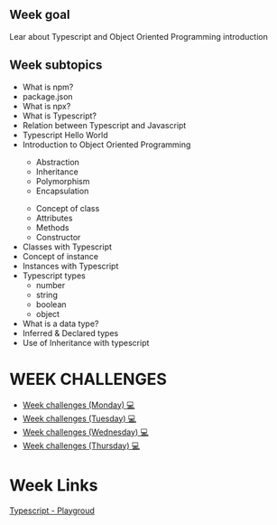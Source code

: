 <H2>Week goal</H2>
Lear about Typescript and Object Oriented Programming introduction
<H2>Week subtopics</H2>
<ul>
<li>What is npm?</li>
<li>package.json</li>
<li>What is npx?</li>
<li>What is Typescript?</li>
<li>Relation between Typescript and Javascript</li>
<li>Typescript Hello World</li>
 <li>Introduction to Object Oriented Programming</li>
   <ul><li>Abstraction</li>
      <li>Inheritance</li>
      <li>Polymorphism</li>
     <li>Encapsulation</li>
   </ul>
 <ul><li>Concept of class</li>
      <li>Attributes</li>
      <li>Methods</li>
     <li>Constructor</li>
   </ul>
 <li>Classes with Typescript</li>
 <li>Concept of instance</li>
 <li>Instances with Typescript</li>
  <li>Typescript types
   <ul>
    <li>number</li>
     <li>string</li>
     <li>boolean</li>
     <li>object</li>
   </ul>
 </li>
 <li>What is a data type?</li>
 <li>Inferred & Declared types</li>
  <li>Use of Inheritance with typescript</li>
</ul>


# WEEK CHALLENGES
<ul>
  <li><a href="https://github.com/Lesdith/core-code-from-scratch-readme/blob/main/Weeks/Week%206%20Typescript/Week%20challenges%20(Monday).md">Week challenges (Monday) 💻</a> </li>
   <li><a href="https://github.com/Lesdith/core-code-from-scratch-readme/blob/main/Weeks/Week%206%20Typescript/Week%20challenges%20(Tuesday)%20.md">Week challenges (Tuesday) 💻 </a> </li> 
  <li><a href="https://github.com/Lesdith/core-code-from-scratch-readme/blob/main/Weeks/Week%205%20Typescript/Week%20challenges%20(Wednesday).md"> Week challenges (Wednesday) 💻 </a> </li>
  <li><a href="https://github.com/Lesdith/core-code-from-scratch-readme/blob/main/Weeks/Week%206%20Typescript/Week%20challenges%20(Thursday)%20.md">Week challenges (Thursday) 💻 </a> </li> 
</ul> 

 
# Week Links
<a href="https://github.com/Lesdith/core-code-from-scratch-readme/blob/main/Weeks/Week%206%20Typescript/Week%20links%20.md"> Typescript - Playgroud </a>












